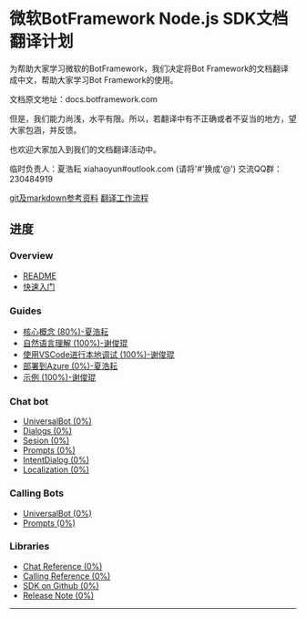 # 微软BotFramework Node.js SDK文档翻译计划

为帮助大家学习微软的BotFramework，我们决定将Bot Framework的文档翻译成中文，帮助大家学习Bot Framework的使用。

文档原文地址：docs.botframework.com

但是，我们能力尚浅，水平有限。所以，若翻译中有不正确或者不妥当的地方，望大家包涵，并反馈。

也欢迎大家加入到我们的文档翻译活动中。

临时负责人：夏浩耘  xiahaoyun#outlook.com  (请将'#'换成'@')
交流QQ群：230484919

[git及markdown参考资料](tranlation_guide.md)
[翻译工作流程](work_process.md)


## 进度 ##
### Overview

* [README](README.md)
* [快速入门](overiew/getting-started.md)

### Guides

* [核心概念 \(80%\)-夏浩耘](guides/core-concepts.md)
* [自然语言理解 \(100%\)-谢俊琨](guides/understanding-natural-language.md)
* [使用VSCode进行本地调试 \(100%\)-谢俊琨](guides/debug-locally-with-vscode.md)
* [部署到Azure \(0%\)-夏浩耘]()
* [示例 \(100%\)-谢俊琨](guides/examples.md)

### Chat bot
* [UniversalBot \(0%\)]()
* [Dialogs \(0%\)]()
* [Sesion \(0%\)]()
* [Prompts \(0%\)]()
* [IntentDialog \(0%\)]()
* [Localization \(0%\)]()
### Calling Bots
* [UniversalBot \(0%\)]()
* [Prompts \(0%\)]()

### Libraries
* [Chat Reference \(0%\)]()
* [Calling Reference \(0%\)]()
* [SDK on Github \(0%\)]()
* [Release Note \(0%\)]()

---